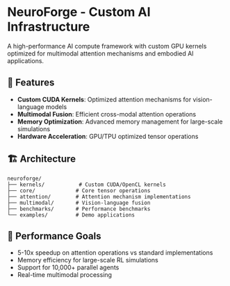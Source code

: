 # NeuroForge - Custom AI Infrastructure

A high-performance AI compute framework with custom GPU kernels optimized for multimodal attention mechanisms and embodied AI applications.

## 🚀 Features

- **Custom CUDA Kernels**: Optimized attention mechanisms for vision-language models
- **Multimodal Fusion**: Efficient cross-modal attention operations
- **Memory Optimization**: Advanced memory management for large-scale simulations
- **Hardware Acceleration**: GPU/TPU optimized tensor operations

## 🏗️ Architecture

```
neuroforge/
├── kernels/           # Custom CUDA/OpenCL kernels
├── core/             # Core tensor operations
├── attention/        # Attention mechanism implementations
├── multimodal/       # Vision-language fusion
├── benchmarks/       # Performance benchmarks
└── examples/         # Demo applications
```

## 🎯 Performance Goals

- 5-10x speedup on attention operations vs standard implementations
- Memory efficiency for large-scale RL simulations
- Support for 10,000+ parallel agents
- Real-time multimodal processing
